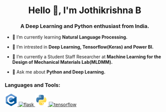 

<h1 align="center">Hello 👋, I'm Jothikrishna B</h1>
<h3 align="center">A Deep Learning and Python enthusiast from India.</h3>

- 🔭 I’m currently learning **Natural Language Processing.**

- 🌱 I’m intrested in **Deep Learning, Tensorflow(Keras) and Power BI.**

- 👯 I’m currently a Student Staff Researcher at **Machine Learning for the Design of Mechanical Materials Lab(MLDMM).**

- 💬 Ask me about **Python and Deep Learning.**


<h3 align="left">Languages and Tools:</h3>
<p align="left"> <a href="https://www.cprogramming.com/" target="_blank"> <img src="https://raw.githubusercontent.com/devicons/devicon/master/icons/c/c-original.svg" alt="c" width="40" height="40"/> </a> <a href="https://flask.palletsprojects.com/" target="_blank"> <img src="https://www.vectorlogo.zone/logos/pocoo_flask/pocoo_flask-icon.svg" alt="flask" width="40" height="40"/> </a> <a href="https://www.python.org" target="_blank"> <img src="https://raw.githubusercontent.com/devicons/devicon/master/icons/python/python-original.svg" alt="python" width="40" height="40"/> </a> <a href="https://www.tensorflow.org" target="_blank"> <img src="https://www.vectorlogo.zone/logos/tensorflow/tensorflow-icon.svg" alt="tensorflow" width="40" height="40"/> </a> </p>

